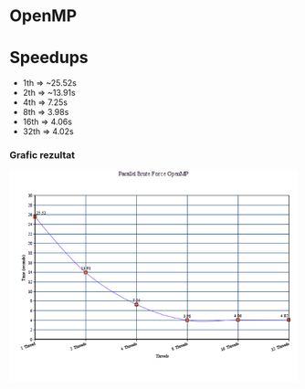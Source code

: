 # OpenMP

# Speedups
* 1th => ~25.52s
* 2th => ~13.91s
* 4th => 7.25s
* 8th => 3.98s
* 16th => 4.06s
* 32th => 4.02s

### Grafic rezultat

![Rezultate](OpenMP_results.png)